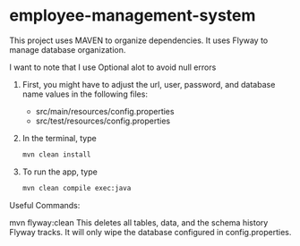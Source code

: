 # employee-management-system

This project uses MAVEN to organize dependencies. It uses Flyway to manage database organization.

I want to note that I use Optional<T> alot to avoid null errors

1. First, you might have to adjust the url, user, password, and database name values in the following files:

   - src/main/resources/config.properties
   - src/test/resources/config.properties

2. In the terminal, type
   ```bash
   mvn clean install
   ```

3. To run the app, type
   ```bash
   mvn clean compile exec:java
   ```

Useful Commands:

mvn flyway:clean
This deletes all tables, data, and the schema history Flyway tracks. It will only wipe the database
configured in config.properties.
